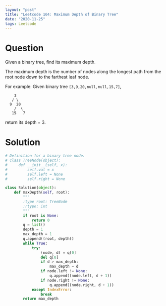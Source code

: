 ```yaml
---
layout: "post"
title: "Leetcode 104: Maximum Depth of Binary Tree"
date: "2020-11-25"
tags: Leetcode
---
```


# Question
Given a binary tree, find its maximum depth.

The maximum depth is the number of nodes along the longest path from the root node down to the farthest leaf node.

For example:
Given binary tree `[3,9,20,null,null,15,7]`,

```
    3
   / \
  9  20
    /  \
   15   7
```

return its depth = 3.

# Solution

```python
# Definition for a binary tree node.
# class TreeNode(object):
#     def __init__(self, x):
#         self.val = x
#         self.left = None
#         self.right = None

class Solution(object):
    def maxDepth(self, root):
        """
        :type root: TreeNode
        :rtype: int
        """
        if root is None:
            return 0
        q = list()
        depth = 1
        max_depth = 1
        q.append((root, depth))
        while True:
            try:
                (node, d) = q[0]
                del q[0]
                if d > max_depth:
                    max_depth = d
                if node.left != None:
                    q.append((node.left, d + 1))
                if node.right != None:
                    q.append((node.right, d + 1))
            except IndexError:
                break
        return max_depth
```
